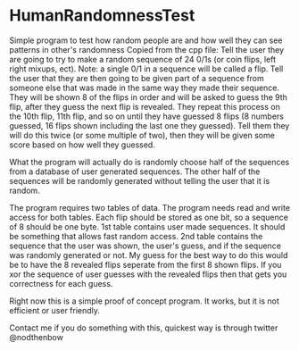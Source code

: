 # HumanRandomnessTest
Simple program to test how random people are and how well they can see patterns in other's randomness
Copied from the cpp file:
Tell the user they are going to try to make a random sequence of 24 0/1s (or coin flips, left right mixups, ect). 
Note: a single 0/1 in a sequence will be called a flip.
Tell the user that they are then going to be given part of a sequence from someone else that was made in the same way they made their sequence.
They will be shown 8 of the flips in order and will be asked to guess the 9th flip, after they guess the next flip is revealed.
They repeat this process on the 10th flip, 11th flip, and so on until they have guessed 8 flips
(8 numbers guessed, 16 flips shown including the last one they guessed).
Tell them they will do this twice (or some multiple of two), then they will be given some score based on how well they guessed.

What the program will actually do is randomly choose half of the sequences from a database of user generated sequences.
The other half of the sequences will be randomly generated without telling the user that it is random.

The program requires two tables of data. The program needs read and write access for both tables. 
Each flip should be stored as one bit, so a sequence of 8 should be one byte.
1st table contains user made sequences. It should be something that allows fast random access.
2nd table contains the sequence that the user was shown, the user's guess, and if the sequence was randomly generated or not.
My guess for the best way to do this would be to have the 8 revealed flips seperate from the first 8 shown flips.
If you xor the sequence of user guesses with the revealed flips then that gets you correctness for each guess.

Right now this is a simple proof of concept program. 
It works, but it is not efficient or user friendly.

Contact me if you do something with this, quickest way is through twitter @nodthenbow
